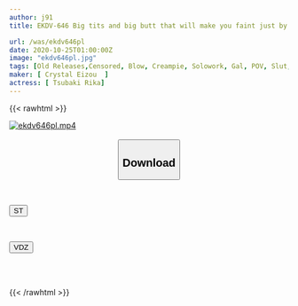 ```yaml
---
author: j91
title: EKDV-646 Big tits and big butt that will make you faint just by looking at them... A carefree and lazy girl with an erotic body is having a bitch day. Rika Tsubaki

url: /was/ekdv646pl
date: 2020-10-25T01:00:00Z
image: "ekdv646pl.jpg"
tags: [Old Releases,Censored, Blow, Creampie, Solowork, Gal, POV, Slut, Breasts, Documentary, Toy	]
maker: [ Crystal Eizou  ]
actress: [ Tsubaki Rika]
---
```



{{< rawhtml >}}

<div class="video" data-videoid="p7Wg8216myurO8k">
    <a href="javascript:;">
        <img src="/was/ekdv646pl/ekdv646pl.jpg" width="WIDTH" height="HEIGHT" alt="ekdv646pl.mp4" loading="lazy">
    </a>
</div>

<script type="text/javascript" src="https://j91.asia/asset/on-demand-st.js"></script>

<br>
  <link rel="stylesheet" href="https://j91.asia/asset/bs5.css">
  
  <center>
  <button class="btn btn-primary" type="button" data-bs-toggle="collapse" data-bs-target=".multi-collapse" aria-expanded="false" aria-controls="multiCollapseExample1 multiCollapseExample2"><h2>Download</h2></button></center>
</p>
<div class="row">
  <div class="col">
    <div class="collapse multi-collapse" id="multiCollapseExample1">
      <div class="card card-body">
	      	      <br>
<div class="buttons">  
<p><a href="https://streamtape.to/v/p7Wg8216myurO8k" target="_blank"><button class="btn-hover color-3"><i class="fa fa-download"></i> ST</button></a></p></div>
    </div>
  </div>
</div>
  <div class="col">
    <div class="collapse multi-collapse" id="multiCollapseExample2">
      <div class="card card-body">
	      <br>
<div class="buttons">
<p><a href="https://vidoza.net/625w1zcku6s6" target="_blank"><button class="btn-hover color-8"><i class="fa fa-download"></i> VDZ</button></a></p></div>
<br><br>
      </div>
    </div>
  </div>
</div>

{{< /rawhtml >}}